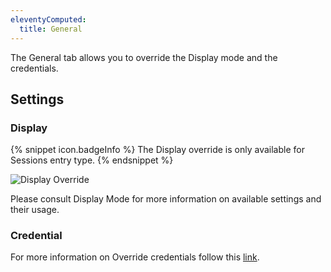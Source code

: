 ```yaml
---
eleventyComputed:
  title: General
---
```

The General tab allows you to override the Display mode and the credentials.

## Settings

### Display

{% snippet icon.badgeInfo %}
The Display override is only available for Sessions entry type.
{% endsnippet %}

![Display Override](https://cdnweb.devolutions.net/docs/en/rdm/mac/clip10339.png)

Please consult Display Mode for more information on available settings and their usage.

### Credential

For more information on Override credentials follow this [link](/rdm/mac/commands/edit/setting-overrides/user-specific-settings/override-credentials/).

